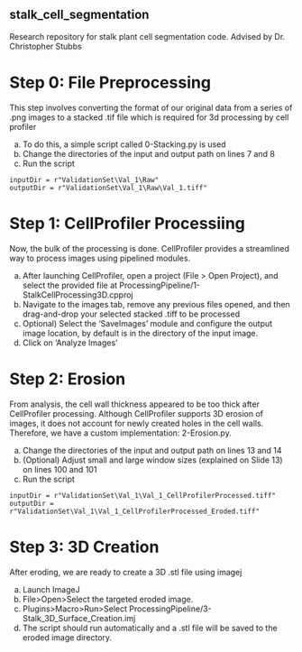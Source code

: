 ## stalk_cell_segmentation
Research repository for stalk plant cell segmentation code. Advised by Dr. Christopher Stubbs

# Step 0: File Preprocessing
This step involves converting the format of our original data from a series of .png images to a stacked .tif file which is required for 3d processing by cell profiler
<ol type="a">
  <li>To do this, a simple script called 0-Stacking.py is used</li>
  <li>Change the directories of the input and output path on lines 7 and 8</li>
  <li>Run the script</li>
</ol>

```
inputDir = r"ValidationSet\Val_1\Raw"
outputDir = r"ValidationSet\Val_1\Raw\Val_1.tiff"
```

# Step 1: CellProfiler Processiing
Now, the bulk of the processing is done. CellProfiler provides a streamlined way to process images using pipelined modules.
<ol type="a">
  <li>After launching CellProfiler, open a project (File > Open Project), and select the provided file at ProcessingPipeline/1-StalkCellProcessing3D.cpproj</li> 
  <li>Navigate to the images tab, remove any previous files opened, and then drag-and-drop your selected stacked .tiff to be processed</li>
  <li>Optional) Select the ‘SaveImages’ module and configure the output image location, by default is in the directory of the input image.</li>
  <li>Click on ‘Analyze Images’</li>
</ol>

# Step 2: Erosion
From analysis, the cell wall thickness appeared to be too thick after CellProfiler processing. Although CellProfiler supports 3D erosion of images, it does not account for newly created holes in the cell walls. Therefore, we have a custom implementation: 2-Erosion.py.
<ol type="a">
  <li>Change the directories of the input and output path on lines 13 and 14</li>
  <li>(Optional) Adjust small and large window sizes (explained on Slide 13) on lines 100 and 101</li>
  <li>Run the script</li>
</ol>

```
inputDir = r"ValidationSet\Val_1\Val_1_CellProfilerProcessed.tiff"
outputDir = r"ValidationSet\Val_1\Val_1_CellProfilerProcessed_Eroded.tiff"
```

# Step 3: 3D Creation
After eroding, we are ready to create a 3D .stl file using imagej
<ol type="a">
  <li>Launch ImageJ</li>
  <li>File>Open>Select the targeted eroded image.</li>
  <li>Plugins>Macro>Run>Select ProcessingPipeline/3-Stalk_3D_Surface_Creation.imj</li>
  <li>The script should run automatically and a .stl file will be saved to the eroded image directory.</li>
</ol>

